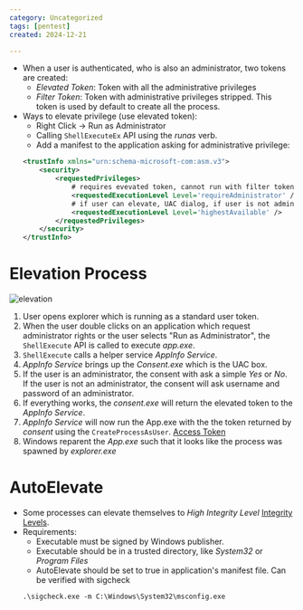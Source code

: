 ```yaml
---
category: Uncategorized
tags: [pentest]
created: 2024-12-21

---
```

- When a user is authenticated, who is also an administrator, two tokens are created:
	- *Elevated Token*: Token with all the administrative privileges
	- *Filter Token*: Token with administrative privileges stripped. This token is used by default to create all the process.
- Ways to elevate privilege (use elevated token):
	- Right Click -> Run as Administrator 
	- Calling `ShellExecuteEx` API using the *runas* verb.
	- Add a manifest to the application asking for administrative privilege:
	```xml
	<trustInfo xmlns="urn:schema-microsoft-com:asm.v3">
		<security>
			<requestedPrivileges>
				# requires evevated token, cannot run with filter token
				<requestedExecutionLevel Level='requireAdministrator' />
				# if user can elevate, UAC dialog, if user is not admin, continue with user privs
				<requestedExecutionLevel Level='highestAvailable' /> 
			</requestedPrivileges>
		</security>
	</trustInfo>
	```
# Elevation Process
![elevation](elevation.png)
1. User opens explorer which is running as a standard user token.
2. When the user double clicks on an application which request administrator rights or the user selects "Run as Administrator", the `ShellExecute` API is called to execute *app.exe*.
3. `ShellExecute` calls a helper service *AppInfo Service*.
4. *AppInfo Service* brings up the *Consent.exe* which is the UAC box.
5. If the user is an administrator, the consent with ask a simple *Yes* or *No*. If the user is not an administrator, the consent will ask username and password of an administrator.
6. If everything works, the *consent.exe* will return the elevated token to the *AppInfo Service*. 
7. *AppInfo Service* will now run the App.exe with the the token returned by *consent* using the `CreateProcessAsUser`. [Access Token](Access%20Token.md)
8. Windows reparent the *App.exe* such that it looks like the process was spawned by *explorer.exe*
# AutoElevate
- Some processes can elevate themselves to *High Integrity Level* [Integrity Levels](Integrity%20Levels.md).
- Requirements:
	- Executable must be signed by Windows publisher.
	- Executable should be in a trusted directory, like *System32* or *Program Files*
	- AutoElevate should be set to true in application's manifest file. Can be verified with sigcheck
	```
	.\sigcheck.exe -m C:\Windows\System32\msconfig.exe
	```